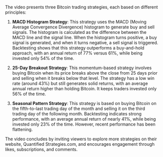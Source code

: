 The video presents three Bitcoin trading strategies, each based on different principles:

1. **MACD Histogram Strategy**: This strategy uses the MACD (Moving Average Convergence Divergence) histogram to generate buy and sell signals. The histogram is calculated as the difference between the MACD line and the signal line. When the histogram turns positive, a buy signal is generated, and when it turns negative, a sell signal is triggered. Backtesting shows that this strategy outperforms a buy-and-hold approach, with an annual return of 77% versus 61%, while being invested only 54% of the time.

2. **25-Day Breakout Strategy**: This momentum-based strategy involves buying Bitcoin when its price breaks above the close from 25 days prior and selling when it breaks below that level. The strategy has a low win rate (around 43%) but still generates solid returns, with an average annual return higher than holding Bitcoin. It keeps traders invested only 56% of the time.

3. **Seasonal Pattern Strategy**: This strategy is based on buying Bitcoin on the fifth-to-last trading day of the month and selling it on the third trading day of the following month. Backtesting indicates strong performance, with an average annual return of nearly 41%, while being invested only 23% of the time. However, recent performance has been flattening.

The video concludes by inviting viewers to explore more strategies on their website, Quantified Strategies.com, and encourages engagement through likes, subscriptions, and comments.
